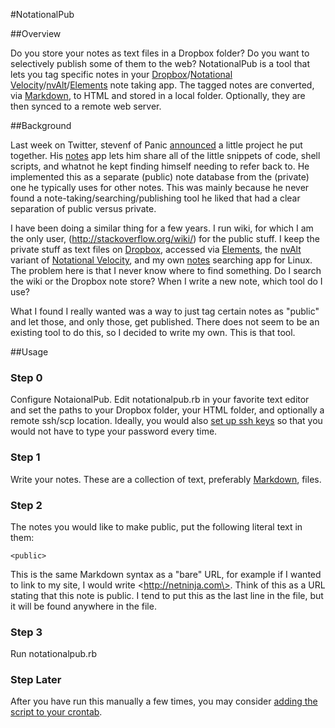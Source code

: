 #NotationalPub

##Overview

Do you store your notes as text files in a Dropbox folder?  Do you want to
selectively publish some of them to the web?  NotationalPub is a tool that 
lets you tag specific notes in your [Dropbox]/[Notational Velocity]/[nvAlt]/[Elements]
note taking app.  The tagged notes are converted, via [Markdown], to HTML and
stored in a local folder.  Optionally, they are then synced to a remote
web server.

[Dropbox]: https://www.dropbox.com/
[Elements]: http://www.secondgearsoftware.com/elements/
[nvAlt]: http://brettterpstra.com/project/nvalt/
[Notational Velocity]: http://notational.net/
[notes]: http://netninja.com/2011/05/03/trunk-notes-lookups-from-the-desktop/
[Markdown]: http://daringfireball.net/projects/markdown/

##Background

Last week on Twitter, stevenf of Panic [announced][tweet] a little project he
put together.  His [notes][noteswebapp] app lets him share all of the little
snippets of code,  shell scripts, and whatnot he kept finding himself needing
to refer back to.  He implemented this as a separate (public) note database
from the (private) one he typically uses for other notes.  This was mainly
because he never found a note-taking/searching/publishing tool he liked that
had a clear separation of public versus private.

[tweet]: http://twitter.com/stevenf/status/159776472557559808
[noteswebapp]: http://stevenf.com/notes/

I have been doing a similar thing for a few years.  I run wiki, for which I am
the only user, (<http://stackoverflow.org/wiki/>) for the public stuff.  I keep
the private stuff as text files on [Dropbox], accessed via [Elements], the
[nvAlt] variant of [Notational Velocity], and my own [notes] searching app for
Linux.  The problem here is that I never know where to find something.  Do I
search the wiki or the Dropbox note store?  When I write a new note, which tool
do I use?

What I found I really wanted was a way to just tag certain notes as "public"
and let those, and only those, get published.  There does not seem to be an
existing tool to do this, so I decided to write my own.  This is that tool.

##Usage

### Step 0

Configure NotaionalPub.  Edit notationalpub.rb in your favorite text editor
and set the paths to your Dropbox folder, your HTML folder, and optionally
a remote ssh/scp location.  Ideally, you would also [set up ssh keys][keys]
so that you would not have to type your password every time.

[keys]: https://www.google.com/search?q=how+to+set+up+ssh+keys

### Step 1

Write your notes.  These are a collection of text, preferably [Markdown],
files.

### Step 2

The notes you would like to make public, put the following literal text in
them:

    <public>

This is the same Markdown syntax as a "bare" URL, for example if I wanted to
link to my site, I would write \<http://netninja.com\>.  Think of this as a
URL stating that this note is public.  I tend to put this as the last line
in the file, but it will be found anywhere in the file.

### Step 3

Run notationalpub.rb

### Step Later

After you have run this manually a few times, you may consider [adding the
script to your crontab][crontab].

[crontab]: https://www.google.com/search?q=how+to+set+up+a+crontab

